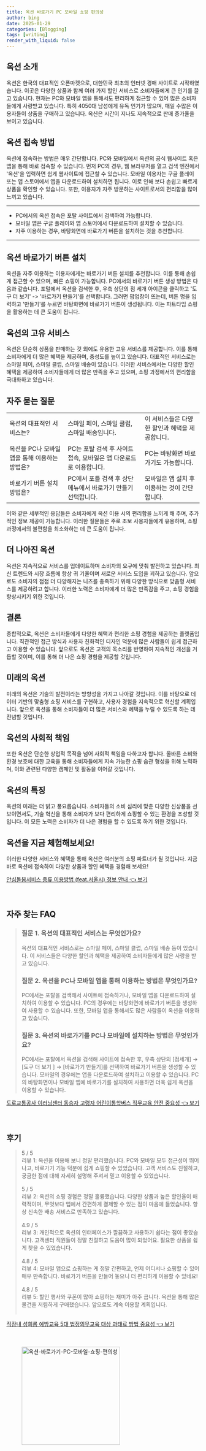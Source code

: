 ```yaml
---
title: 옥션 바로가기 PC 모바일 쇼핑 편의성
author: bing
date: 2025-01-29
categories: [Blogging]
tags: [writing]
render_with_liquid: false
---
```



<h2 id='옥션_소개'>옥션 소개</h2>

<p>옥션은 한국의 대표적인 오픈마켓으로, 대한민국 최초의 인터넷 경매 사이트로 시작하였습니다. 이곳은 다양한 상품과 함께 여러 가지 할인 서비스로 소비자들에게 큰 인기를 끌고 있습니다. 현재는 PC와 모바일 앱을 통해서도 편리하게 접근할 수 있어 많은 소비자들에게 사랑받고 있습니다. 특히 4050대 남성에게 유독 인기가 많으며, 매일 수많은 이용자들이 상품을 구매하고 있습니다. 옥션은 시간이 지나도 지속적으로 판매 증가율을 보이고 있습니다.</p>

<h2 id='옥션_접속_방법'>옥션 접속 방법</h2>

<p>옥션에 접속하는 방법은 매우 간단합니다. PC와 모바일에서 옥션의 공식 웹사이트 혹은 앱을 통해 바로 접속할 수 있습니다. 먼저 PC의 경우, 웹 브라우저를 열고 검색 엔진에서 '옥션'을 입력하면 쉽게 웹사이트에 접근할 수 있습니다. 모바일 이용자는 구글 플레이 또는 앱 스토어에서 앱을 다운로드하여 설치하면 됩니다. 이로 인해 보다 손쉽고 빠르게 상품을 확인할 수 있습니다. 또한, 이용자가 자주 방문하는 사이트로서의 편리함을 많이 느끼고 있습니다.</p>

<hr />

<ul>
    <li>PC에서의 옥션 접속은 포탈 사이트에서 검색하여 가능합니다.</li>
    <li>모바일 앱은 구글 플레이와 앱 스토어에서 다운로드하여 설치할 수 있습니다.</li>
    <li>자주 이용하는 경우, 바탕화면에 바로가기 버튼을 설치하는 것을 추천합니다.</li>
</ul>

<hr />

<h2 id='옥션_바로가기_버튼_설치'>옥션 바로가기 버튼 설치</h2>

<p>옥션을 자주 이용하는 이용자에게는 바로가기 버튼 설치를 추천합니다. 이를 통해 손쉽게 접근할 수 있으며, 빠른 쇼핑이 가능합니다. PC에서의 바로가기 버튼 생성 방법은 다음과 같습니다. 포털에서 옥션을 검색한 후, 우측 상단의 점 세개 아이콘을 클릭하고 '도구 더 보기' -> '바로가기 만들기'를 선택합니다. 그러면 팝업창이 뜨는데, 버튼 명을 입력하고 '만들기'를 누르면 바탕화면에 바로가기 버튼이 생성됩니다. 이는 파트타임 쇼핑을 활용하는 데 큰 도움이 됩니다.</p>

<h2 id='옥션의_고유_서비스'>옥션의 고유 서비스</h2>

<p>옥션은 단순히 상품을 판매하는 것 외에도 유용한 고유 서비스를 제공합니다. 이를 통해 소비자에게 더 많은 혜택을 제공하며, 충성도를 높이고 있습니다. 대표적인 서비스로는 스마일 페이, 스마일 클럽, 스마일 배송이 있습니다. 이러한 서비스에서는 다양한 할인 혜택을 제공하여 소비자들에게 더 많은 만족을 주고 있으며, 쇼핑 과정에서의 편리함을 극대화하고 있습니다.</p>

<h2 id='자주_묻는_질문'>자주 묻는 질문</h2>

<table>
    <tr>
        <td>옥션의 대표적인 서비스는?</td>
        <td>스마일 페이, 스마일 클럽, 스마일 배송입니다.</td>
        <td>이 서비스들은 다양한 할인과 혜택을 제공합니다.</td>
    </tr>
    <tr>
        <td>옥션을 PC나 모바일 앱을 통해 이용하는 방법은?</td>
        <td>PC는 포탈 검색 후 사이트 접속, 모바일은 앱 다운로드로 이용합니다.</td>
        <td>PC는 바탕화면 바로가기도 가능합니다.</td>
    </tr>
    <tr>
        <td>바로가기 버튼 설치 방법은?</td>
        <td>PC에서 포틀 검색 후 상단 메뉴에서 바로가기 만들기 선택합니다.</td>
        <td>모바일은 앱 설치 후 이용하는 것이 간단합니다.</td>
    </tr>
</table>

<p>이와 같은 세부적인 응답들은 소비자에게 옥션 이용 시의 편리함을 느끼게 해 주며, 추가적인 정보 제공이 가능합니다. 이러한 질문들은 주로 초보 사용자들에게 유용하며, 쇼핑 과정에서의 불편함을 최소화하는 데 큰 도움이 됩니다.</p>

<h2 id='더_나아진_옥션'>더 나아진 옥션</h2>

<p>옥션은 지속적으로 서비스를 업데이트하며 소비자의 요구에 맞춰 발전하고 있습니다. 최신 트렌드와 시장 흐름에 항상 귀 기울이며 새로운 서비스 도입을 꾀하고 있습니다. 앞으로도 소비자의 점점 더 다양해지는 니즈를 충족하기 위해 다양한 방식으로 맞춤형 서비스를 제공하려고 합니다. 이러한 노력은 소비자에게 더 많은 만족감을 주고, 쇼핑 경험을 향상시키기 위한 것입니다.</p>

<h2 id='결론'>결론</h2>

<p>종합적으로, 옥션은 소비자들에게 다양한 혜택과 편리한 쇼핑 경험을 제공하는 플랫폼입니다. 직관적인 접근 방식과 사용자 친화적인 디자인 덕분에 많은 사람들이 쉽게 접근하고 이용할 수 있습니다. 앞으로도 옥션은 고객의 목소리를 반영하여 지속적인 개선을 거듭할 것이며, 이를 통해 더 나은 쇼핑 경험을 제공할 것입니다.</p>

<h2 id='미래의옥션'>미래의 옥션</h2>

<p>미래의 옥션은 기술의 발전이라는 방향성을 가지고 나아갈 것입니다. 이를 바탕으로 데이터 기반의 맞춤형 쇼핑 서비스를 구현하고, 사용자 경험을 지속적으로 혁신할 계획입니다. 앞으로 옥션을 통해 소비자들이 더 많은 서비스와 혜택을 누릴 수 있도록 하는 데 전념할 것입니다.</p>

<h2 id='옥션의_사회적_책임'>옥션의 사회적 책임</h2>

<p>또한 옥션은 단순한 상업적 목적을 넘어 사회적 책임을 다하고자 합니다. 올바른 소비와 환경 보호에 대한 교육을 통해 소비자들에게 지속 가능한 쇼핑 습관 형성을 위해 노력하며, 이와 관련된 다양한 캠페인 및 활동을 이어갈 것입니다.</p>

<h2 id='옥션의_특징'>옥션의 특징</h2>

<p>옥션의 미래는 더 밝고 풍요롭습니다. 소비자들의 소비 심리에 맞춘 다양한 신상품을 선보이면서도, 기술 혁신을 통해 소비자가 보다 편리하게 쇼핑할 수 있는 환경을 조성할 것입니다. 이 모든 노력은 소비자가 더 나은 경험을 할 수 있도록 하기 위한 것입니다.</p>

<h2 id='옥션을_지금_체험해보세요'>옥션을 지금 체험해보세요!</h2>

<p>이러한 다양한 서비스와 혜택을 통해 옥션은 여러분의 쇼핑 파트너가 될 것입니다. 지금 바로 옥션에 접속하여 다양한 상품과 할인 혜택을 경험해 보세요!</p>


<p><a class="click-button" title="안심돌봄서비스 종류 이용방법 (feat.서울시) 정보 안내" href="https://greenforu.github.io/posts/%EC%95%88%EC%8B%AC%EB%8F%8C%EB%B4%84%EC%84%9C%EB%B9%84%EC%8A%A4-%EC%A2%85%EB%A5%98-%EC%9D%B4%EC%9A%A9%EB%B0%A9%EB%B2%95-(feat.%EC%84%9C%EC%9A%B8%EC%8B%9C)-%EC%A0%95%EB%B3%B4-%EC%95%88%EB%82%B4/" rel="dofollow">안심돌봄서비스 종류 이용방법 (feat.서울시) 정보 안내 👈 보기</a></p><br>
<h2 id='자주_찾는_FAQ'>자주 찾는 FAQ</h2>
<div itemscope="" itemtype="https://schema.org/FAQPage"> 
<blockquote> 
<div itemscope="" itemprop="mainEntity" itemtype="https://schema.org/Question"> 
<h3 itemprop="name">질문 1. 옥션의 대표적인 서비스는 무엇인가요?</h3> 
<div itemscope="" itemprop="acceptedAnswer" itemtype="https://schema.org/Answer"> 
<span itemprop="text"> 
<p>옥션의 대표적인 서비스로는 스마일 페이, 스마일 클럽, 스마일 배송 등이 있습니다. 이 서비스들은 다양한 할인과 혜택을 제공하여 소비자들에게 많은 사랑을 받고 있습니다.</p> 
</span> 
</div> 
</div> 

<div itemscope="" itemprop="mainEntity" itemtype="https://schema.org/Question"> 
<h3 itemprop="name">질문 2. 옥션을 PC나 모바일 앱을 통해 이용하는 방법은 무엇인가요?</h3> 
<div itemscope="" itemprop="acceptedAnswer" itemtype="https://schema.org/Answer"> 
<span itemprop="text"> 
<p>PC에서는 포탈을 검색해서 사이트에 접속하거나, 모바일 앱을 다운로드하여 설치하여 이용할 수 있습니다. PC의 경우에는 바탕화면에 바로가기 버튼을 생성하여 사용할 수 있습니다. 또한, 모바일 앱을 통해서도 많은 사람들이 옥션을 이용하고 있습니다.</p> 
</span> 
</div> 
</div> 

<div itemscope="" itemprop="mainEntity" itemtype="https://schema.org/Question"> 
<h3 itemprop="name">질문 3. 옥션의 바로가기를 PC나 모바일에 설치하는 방법은 무엇인가요?</h3> 
<div itemscope="" itemprop="acceptedAnswer" itemtype="https://schema.org/Answer"> 
<span itemprop="text"> 
<p>PC에서는 포탈에서 옥션을 검색해 사이트에 접속한 후, 우측 상단의 [점세개] → [도구 더 보기 ] → [바로가기 만들기]를 선택하여 바로가기 버튼을 생성할 수 있습니다. 모바일의 경우에는 앱을 다운로드하여 설치하고 이용할 수 있습니다. PC의 바탕화면이나 모바일 앱에 바로가기를 설치하여 사용하면 더욱 쉽게 옥션을 이용할 수 있습니다.</p> 
</span> 
</div> 
</div> 
</blockquote> 
</div>
<p><a class="click-button" title="도로교통공사 이러닝센터 동승자 고령자 어린이통학버스 직무교육 안전 중요성" href="https://greenforu.github.io/posts/%EB%8F%84%EB%A1%9C%EA%B5%90%ED%86%B5%EA%B3%B5%EC%82%AC-%EC%9D%B4%EB%9F%AC%EB%8B%9D%EC%84%BC%ED%84%B0-%EB%8F%99%EC%8A%B9%EC%9E%90-%EA%B3%A0%EB%A0%B9%EC%9E%90-%EC%96%B4%EB%A6%B0%EC%9D%B4%ED%86%B5%ED%95%99%EB%B2%84%EC%8A%A4-%EC%A7%81%EB%AC%B4%EA%B5%90%EC%9C%A1-%EC%95%88%EC%A0%84-%EC%A4%91%EC%9A%94%EC%84%B1/" rel="dofollow">도로교통공사 이러닝센터 동승자 고령자 어린이통학버스 직무교육 안전 중요성 👈 보기</a></p><br>
<h2 id='후기'>후기</h2>
<div itemscope itemtype="https://schema.org/Product">
  <blockquote>
  <div itemprop="review" itemscope itemtype="https://schema.org/Review">
      <div itemprop="reviewRating" itemscope itemtype="https://schema.org/Rating"> <span itemprop="ratingValue">5</span> / <span itemprop="bestRating">5</span> </div>
      <span itemprop="reviewBody">리뷰 1: 옥션을 이용해 보니 정말 편리했습니다. PC와 모바일 모두 접근성이 뛰어나고, 바로가기 기능 덕분에 쉽게 쇼핑할 수 있었습니다. 고객 서비스도 친절하고, 궁금한 점에 대해 자세히 설명해 주셔서 믿고 이용할 수 있었습니다.</span>
  </div>
  <br>
  <div itemprop="review" itemscope itemtype="https://schema.org/Review">
      <div itemprop="reviewRating" itemscope itemtype="https://schema.org/Rating"> <span itemprop="ratingValue">5</span> / <span itemprop="bestRating">5</span> </div>
      <span itemprop="reviewBody">리뷰 2: 옥션의 쇼핑 경험은 정말 훌륭했습니다. 다양한 상품과 높은 할인율이 매력적이며, 무엇보다 앱에서 간편하게 결제할 수 있는 점이 마음에 들었습니다. 항상 신속한 배송 서비스로 만족하고 있습니다.</span>
  </div>
  <br>
  <div itemprop="review" itemscope itemtype="https://schema.org/Review">
      <div itemprop="reviewRating" itemscope itemtype="https://schema.org/Rating"> <span itemprop="ratingValue">4.9</span> / <span itemprop="bestRating">5</span> </div>
      <span itemprop="reviewBody">리뷰 3: 개인적으로 옥션의 인터페이스가 깔끔하고 사용하기 쉽다는 점이 좋았습니다. 고객센터 직원들이 정말 친절하고 도움이 많이 되었어요. 필요한 상품을 쉽게 찾을 수 있었습니다.</span>
  </div>
  <br>
  <div itemprop="review" itemscope itemtype="https://schema.org/Review">
      <div itemprop="reviewRating" itemscope itemtype="https://schema.org/Rating"> <span itemprop="ratingValue">4.8</span> / <span itemprop="bestRating">5</span> </div>
      <span itemprop="reviewBody">리뷰 4: 모바일 앱으로 쇼핑하는 게 정말 간편하고, 언제 어디서나 쇼핑할 수 있어 매우 만족합니다. 바로가기 버튼을 만들어 놓으니 더 편리하게 이용할 수 있네요!</span>
  </div>
  <br>
  <div itemprop="review" itemscope itemtype="https://schema.org/Review">
      <div itemprop="reviewRating" itemscope itemtype="https://schema.org/Rating"> <span itemprop="ratingValue">4.8</span> / <span itemprop="bestRating">5</span> </div>
      <span itemprop="reviewBody">리뷰 5: 할인 행사와 쿠폰이 많아 쇼핑하는 재미가 아주 큽니다. 옥션을 통해 많은 물건을 저렴하게 구매했습니다. 앞으로도 계속 이용할 계획입니다.</span>
  </div>
  <br>
  </blockquote>
</div>
<p><a class="click-button" title="직장내 성희롱 예방교육 5대 법정의무교육 대상 과태료 방법 중요성" href="https://greenforu.github.io/posts/%EC%A7%81%EC%9E%A5%EB%82%B4-%EC%84%B1%ED%9D%AC%EB%A1%B1-%EC%98%88%EB%B0%A9%EA%B5%90%EC%9C%A1-5%EB%8C%80-%EB%B2%95%EC%A0%95%EC%9D%98%EB%AC%B4%EA%B5%90%EC%9C%A1-%EB%8C%80%EC%83%81-%EA%B3%BC%ED%83%9C%EB%A3%8C-%EB%B0%A9%EB%B2%95-%EC%A4%91%EC%9A%94%EC%84%B1/" rel="dofollow">직장내 성희롱 예방교육 5대 법정의무교육 대상 과태료 방법 중요성 👈 보기</a></p><br>
<figure class="image"><img src="https://greenforu.github.io/assets/img/thumbnail/옥션-바로가기-PC-모바일-쇼핑-편의성.webp" alt="옥션-바로가기-PC-모바일-쇼핑-편의성" width="256" height="256"></figure>